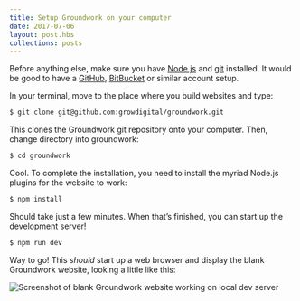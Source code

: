 ```yaml
---
title: Setup Groundwork on your computer
date: 2017-07-06
layout: post.hbs
collections: posts
---
```


Before anything else, make sure you have [Node.js](https://nodejs.org/en/download/) and [git](https://git-scm.com/) installed. It would be good to have a [GitHub](https://github.com/), [BitBucket](https://bitbucket.org/product) or similar account setup. 

In your terminal, move to the place where you build websites and type:

```bash
$ git clone git@github.com:growdigital/groundwork.git
```

This clones the Groundwork git repository onto your computer. Then, change directory into groundwork:

```bash
$ cd groundwork
```

Cool. To complete the installation, you need to install the myriad Node.js plugins for the website to work:

```bash
$ npm install
```

Should take just a few minutes. When that’s finished, you can start up the development server!

```bash
$ npm run dev
```

Way to go! This _should_ start up a web browser and display the blank Groundwork website, looking a little like this:

![Screenshot of blank Groundwork website working on local dev server](/assets/images/01setup.png)
